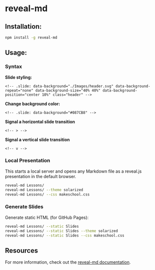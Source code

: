 # reveal-md

## Installation:

```bash
npm install -g reveal-md
```

## Usage:

### Syntax

**Slide styling:**

```
<!-- .slide: data-background="./Images/header.svg" data-background-repeat="none" data-background-size="40% 40%" data-background-position="center 10%" class="header" -->
```

**Change background color:**

```
<!-- .slide: data-background="#087CB8" -->
```

**Signal a horizontal slide transition**

```
<!-- > -->
```

**Signal a vertical slide transition**

```
<!-- v -->
```

### Local Presentation

This starts a local server and opens any Markdown file as a reveal.js presentation in the default browser.

```bash
reveal-md Lessons/
reveal-md Lessons/ --theme solarized
reveal-md Lessons/ --css makeschool.css
```

### Generate Slides

Generate static HTML (for GitHub Pages):

```bash
reveal-md Lessons/ --static Slides
reveal-md Lessons/ --static Slides --theme solarized
reveal-md Lessons/ --static Slides --css makeschool.css
```

## Resources
For more information, check out the [reveal-md documentation](https://github.com/webpro/reveal-md).